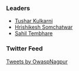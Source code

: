 ### Leaders

* [Tushar Kulkarni](mailto:tushar.kulkarni@owasp.org)
* [Hrishikesh Somchatwar](mailto:hrishikesh.somchatwar@owasp.org)
* [Sahil Tembhare](mailto:sahil.tembhare@owasp.org)

### Twitter Feed

<a class="twitter-timeline" data-width="340" data-height="600" data-theme="light" href="https://twitter.com/OwaspNagpur?ref_src=twsrc%5Etfw">Tweets by OwaspNagpur</a> <script async src="https://platform.twitter.com/widgets.js" charset="utf-8"></script>


